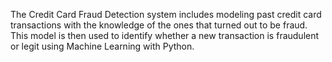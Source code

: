 The Credit Card Fraud Detection system includes modeling past credit card transactions with the knowledge of the ones that turned out to be fraud. This model is then used to identify whether a new transaction is fraudulent or legit using Machine Learning with Python.
